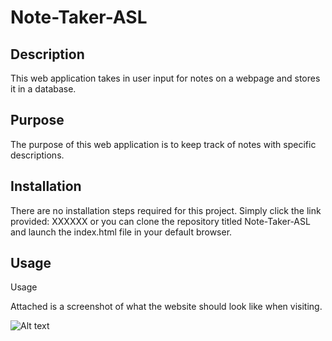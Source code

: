# Note-Taker-ASL

## Description

This web application takes in user input for notes on a webpage and stores it in a database.

## Purpose

The purpose of this web application is to keep track of notes with specific descriptions.

## Installation

There are no installation steps required for this project. Simply click the link provided: XXXXXX or you can clone the repository titled Note-Taker-ASL and launch the index.html file in your default browser.

## Usage

Usage

Attached is a screenshot of what the website should look like when visiting.

![Alt text](./assets/images/webpage.png?raw=true "Webpage")